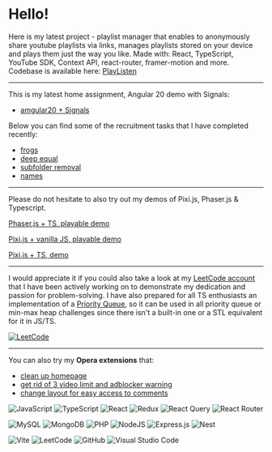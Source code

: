 # Hello!

Here is my latest project - playlist manager that enables to anonymously share youtube playlists via links, manages playlists stored on your device and plays them just the way you like. Made with: React, TypeScript, YouTube SDK, Context API, react-router, framer-motion and more. Codebase is available here: [PlayListen](https://github.com/marcin228/PlayListen)

---

This is my latest home assignment, Angular 20 demo with Signals:
* [amgular20 + Signals](https://github.com/marcin228/angular20)

Below you can find some of the recruitment tasks that I have completed recently:
* [frogs](https://github.com/marcin228/frogs)
* [deep equal](https://github.com/marcin228/deep-equal)
* [subfolder removal](https://github.com/marcin228/subfolder-removal)
* [names](https://github.com/marcin228/names)

---

Please do not hesitate to also try out my demos of Pixi.js, Phaser.js & Typescript.

[Phaser.js + TS, playable demo](https://goingforit.pl/phaserjs-ts-demo)

[Pixi.js + vanilla JS, playable demo](https://goingforit.pl/pixi-js-demo)

[Pixi.js + TS, demo](https://goingforit.pl/pixi-ts-demo)

---

I would appreciate it if you could also take a look at my [LeetCode account](https://leetcode.com/u/marcin228) that I have been actively working on to demonstrate my dedication and passion for problem-solving. I have also prepared for all TS enthusiasts an implementation of a [Priority Queue](https://github.com/marcin228/TSPriorityQueue), so it can be used in all priority queue or min-max heap challenges since there isn't a built-in one or a STL equivalent for it in JS/TS.

[![LeetCode](https://leetcard.jacoblin.cool/marcin228?ext=heatmap)](https://leetcode.com/u/marcin228)

<!----
[![LeetCode](https://leetcode-stats-six.vercel.app/?username=marcin228)](https://leetcode.com/u/marcin228)
-->

---

You can also try my **Opera extensions** that:

* [clean up homepage](https://github.com/marcin228/GoodOldTube)
* [get rid of 3 video limit and adblocker warning](https://github.com/marcin228/UnlimitedTube) 
* [change layout for easy access to comments](https://github.com/marcin228/CommentsPlease)

![JavaScript](https://img.shields.io/badge/javascript-%23323330.svg?style=for-the-badge&logo=javascript&logoColor=%23F7DF1E)
![TypeScript](https://img.shields.io/badge/TypeScript-007ACC?style=for-the-badge&logo=typescript&logoColor=white)
![React](https://img.shields.io/badge/React-20232A?style=for-the-badge&logo=react&logoColor=61DAFB)
![Redux](https://img.shields.io/badge/Redux-764ABC?style=for-the-badge&logo=redux&logoColor=fff)
![React Query](https://img.shields.io/badge/React%20Query-FF4154?style=for-the-badge&logo=reactquery&logoColor=fff)
![React Router](https://img.shields.io/badge/React_Router-CA4245?style=for-the-badge&logo=react-router&logoColor=white)

![MySQL](https://img.shields.io/badge/MySQL-00000F?style=for-the-badge&logo=mysql&logoColor=white)
![MongoDB](https://img.shields.io/badge/MongoDB-4EA94B?style=for-the-badge&logo=mongodb&logoColor=white)
![PHP](https://img.shields.io/badge/PHP-777BB4?style=for-the-badge&logo=php&logoColor=white)
![NodeJS](https://img.shields.io/badge/Node.js-43853D?style=for-the-badge&logo=node.js&logoColor=white)
![Express.js](https://img.shields.io/badge/Express.js-%23404d59.svg?style=for-the-badge&logo=express&logoColor=%2361DAFB)
![Nest](https://img.shields.io/badge/Nest.js-%23E0234E.svg?style=for-the-badge&logo=nestjs&logoColor=white)

<!----
![Python](https://img.shields.io/badge/Python-14354C?style=for-the-badge&logo=python&logoColor=white)
-->
![Vite](https://img.shields.io/badge/vite-%23646CFF.svg?style=for-the-badge&logo=vite&logoColor=white)
![LeetCode](https://img.shields.io/badge/LeetCode-000000?style=for-the-badge&logo=LeetCode&logoColor=#d16c06)
![GitHub](https://img.shields.io/badge/GitHub-%23121011.svg?style=for-the-badge&logo=github&logoColor=white)
![Visual Studio Code](https://img.shields.io/badge/Visual%20Studio%20Code-0078d7.svg?style=for-the-badge&logo=visual-studio-code&logoColor=white)
